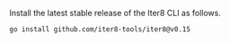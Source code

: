 Install the latest stable release of the Iter8 CLI as follows.

```shell
go install github.com/iter8-tools/iter8@v0.15
```